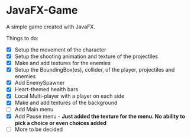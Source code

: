 # JavaFX-Game
A simple game created with JavaFX.

Things to do:

- [x] Setup the movement of the character
- [x] Setup the shooting animation and texture of the projectiles
- [x] Make and add textures for the enemies
- [x] Setup the BoundingBox(es), collider, of the player, projectiles and enemies
- [x] Add EnemySpawner
- [x] Heart-themed health bars
- [x] Local Multi-player with a player on each side
- [x] Make and add textures of the background
- [ ] Add Main menu
- [x] Add Pause menu - **Just added the texture for the menu. No ability to pick a choice or even choices added**
- [ ] More to be decided
